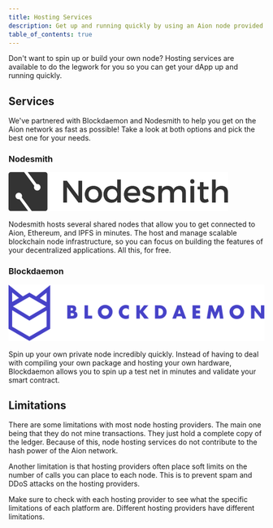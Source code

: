 ```yaml
---
title: Hosting Services
description: Get up and running quickly by using an Aion node provided by a hosting service. There's no need to install anything or set up any software. Just grab a URL and you're good to go. There are two services currently offering free nodes for you to use, Blockdaemon and Nodesmith.
table_of_contents: true
---
```


Don't want to spin up or build your own node? Hosting services are available to do the legwork for you so you can get your dApp up and running quickly.

## Services

We've partnered with Blockdaemon and Nodesmith to help you get on the Aion network as fast as possible! Take a look at both options and pick the best one for your needs.

### Nodesmith

![Nodesmith Logo](/developers/nodes/images/nodesmith-logo.png)

Nodesmith hosts several shared nodes that allow you to get connected to Aion, Ethereum, and IPFS in minutes. The host and manage scalable blockchain node infrastructure, so you can focus on building the features of your decentralized applications. All this, for free.

### Blockdaemon

![Blockdaemon Logo](/developers/nodes/images/blockdaemon-logo.png)

Spin up your own private node incredibly quickly. Instead of having to deal with compiling your own package and hosting your own hardware, Blockdaemon allows you to spin up a test net in minutes and validate your smart contract.

## Limitations

There are some limitations with most node hosting providers. The main one being that they do not mine transactions. They just hold a complete copy of the ledger. Because of this, node hosting services do not contribute to the hash power of the Aion network.

Another limitation is that hosting providers often place soft limits on the number of calls you can place to each node. This is to prevent spam and DDoS attacks on the hosting providers.

Make sure to check with each hosting provider to see what the specific limitations of each platform are. Different hosting providers have different limitations.

